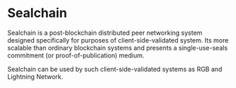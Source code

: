 # Sealchain

Sealchain is a post-blockchain distributed peer networking system designed
specifically for purposes of client-side-validated system. Its more scalable
than ordinary blockchain systems and presents a single-use-seals commitment
(or proof-of-publication) medium.

Sealchain can be used by such client-side-validated systems as RGB and Lightning
Network.
